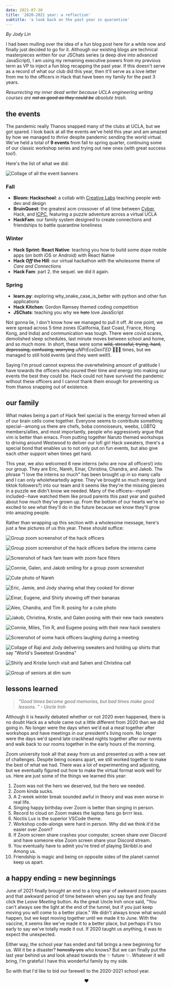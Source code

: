 ```yaml
---
date: 2021-07-30
title: '2020-2021 year: a reflection'
subtitle: 'a look back on the past year in quarantine'
---
```


_By Jody Lin_

I had been mulling over the idea of a fun blog post here for a while now and finally just decided to go for it. Although our existing blogs are technical masterpieces written for our JSChats series (a deep dive into advanced JavaScript), I am using my remaining executive powers from my previous term as VP to inject a fun blog recapping the past year. If this doesn't serve as a record of what our club did this year, then it'll serve as a love letter from me to the officers in Hack that have been my family for the past 3 years. 

_Resurrecting my inner dead writer because UCLA engineering writing courses are ~~not as good as they could be~~ absolute trash._


## the events
The pandemic really Thanos snapped many of the clubs at UCLA, but we got spared. I look back at all the events we've held this year and am amazed by how we managed to _thrive_ despite pandemic sending the world virtual. We've held a total of **9 events** from fall to spring quarter, continuing some of our classic workshop series and trying out new ones (with great success too!). 

Here's the list of what we did: 

![Collage of all the event banners](./images/banners.png)

### Fall
* **Bloom: Hackschool**: a collab with [Creative Labs](https://www.creativelabsucla.com/) teaching people web dev and design
* **BruinQuest**: the greatest acm crossover of all time between [Cyber](https://acmcyber.com/), Hack, and [ICPC](https://icpc.uclaacm.com/), featuring a puzzle adventure across a virtual UCLA
* **HackFam**: our family system designed to create connections and friendships to battle quarantine loneliness

### Winter
* **Hack Sprint: React Native**: teaching you how to build some dope mobile apps (on both iOS or Android) with React Native
* **Hack _Off_ the Hill**: our virtual hackathon with the wholesome theme of _Care and Connections_
* **Hack Fam**: part 2. the sequel. we did it again.

### Spring
* **learn.py**: exploring why\_snake\_case\_is\_better with python and other fun applications
* **Hack Kitchen**: Gordon Ramsey themed coding competition
* **JSChats**: teaching you why we ~~hate~~ love JavaScript

Not gonna lie, I don't know how we managed to pull it off. At one point, we were spread across 5 time zones (California, East Coast, France, Hong Kong, and India) and communication was tough. There were covid scares, demolished sleep schedules, last minute moves between school and home, and so much more. In short, these were some ~~wild, stressful, trying, hard, depressing, confusing, worrying~~ _uNPrEceDenTED_ 🤮🤮🤮 times, but we managed to still hold events (and they went well!). 

Saying I'm proud cannot express the overwhelming amount of gratitude I have towards the officers who poured their time and energy into making our events the best they could be. Hack could not have survived the pandemic without these officers and I cannot thank them enough for preventing us from thanos snapping out of existence. 

## our family
What makes being a part of Hack feel special is the energy formed when all of our brain cells come together. Everyone seems to contribute something special--among us there are chefs, boba connoisseurs, weebs, LGBTQ members/allies, and most importantly, people who aggressively argue that vim is better than emacs. From putting together Naruto themed workshops to driving around Westwood to deliver our lofi girl Hack sweaters, there's a special bond that enables us to not only put on fun events, but also give each other support when times get hard.

This year, we also welcomed 6 new interns (who are now all officers!) into our group. They are Eric, Nareh, Einar, Christina, Chandra, and Jakob. The phrase "I love the interns so much" has been brought up in so many calls and I can only wholeheartedly agree. They've brought so much energy (and tiktok followers?) into our team and it seems like they're the missing pieces in a puzzle we didn't know we needed. Many of the officers--myself included--have watched them like proud parents this past year and gushed about how much they've grown up. From the bottom of our hearts we're so excited to see what they'll do in the future because we know they'll grow into amazing people. 

Rather than wrapping up this section with a wholesome message, here's just a few pictures of us this year. These should suffice: 

![Group zoom screenshot of the hack officers](./images/zoom-screenshot.png)

![Group zoom screenshot of the hack officers before the interns came](./images/zoom-screenshot-2.png)

![Screenshot of hack fam team with zoom face filters](./images/zoom-screenshot-hackfam.png)

![Connie, Galen, and Jakob smiling for a group zoom screenshot](./images/hack-buddy-1.png)

![Cute photo of Nareh](./images/nareh.png)

![Eric, Jamie, and Jody sharing what they cooked for dinner](./images/hack-buddy-3.png)

![Einar, Eugene, and Shirly showing off their bananas](./images/hack-buddy-5.png)

![Alex, Chandra, and Tim R. posing for a cute photo](./images/hack-buddy-6.png)

![Jakob, Christina, Kristie, and Galen posing with their new hack sweaters](./images/sweater-collage-1.jpg)

![Connie, Miles, Tim R, and Eugene posing with their new hack sweaters](./images/sweater-collage-2.jpg)

![Screenshot of some hack officers laughing during a meeting](./images/zoom-screenshot-3.png)

![Collage of Raji and Jody delivering sweaters and holding up shirts that say "World's Sweetest Grandma"](./images/grandma-collage.jpg)

![Shirly and Kristie lunch visit and Sahen and Christina call](./images/buddy-collage.jpg)

![Group of seniors at dim sum](./images/senior-dim-sum.jpg)



## lessons learned

> _"Good times become good memories, but bad times make good lessons. " - Uncle Iroh_

Although it is heavily debated whether or not 2020 even happened, there is no doubt Hack as a whole came out a little different from 2020 than we did going in. No longer were the days when we'd eat a meal together after workshops and have meetings in our president's living room. No longer were the days we'd spend late crackhead nights together after our events and walk back to our rooms together in the early hours of the morning. 

Zoom university took all that away from us and presented us with a new set of challenges. Despite being oceans apart, we still worked together to make the best of what we had. There was a lot of experimenting and adjusting, but we eventually figured out how to make the virtual format work well for us. Here are just some of the things we learned this year:

1. Zoom was not the hero we deserved, but the hero we needed.
1. Zoom kinda sucks. 
1. A 2-week winter break sounded awful in theory and was even worse in real life. 
1. Singing happy birthday over Zoom is better than singing in person.
1. Record to cloud on Zoom makes the laptop fans go brrrr less.
1. Noctis Lux is the superior VSCode theme.
1. Workshop code-alongs were hard in person. Why did we think it'd be easier over Zoom?
1. If Zoom screen share crashes your computer, screen share over Discord and have someone else Zoom screen share your Discord stream.
1. You eventually have to admit you're tired of playing Skribbl.io and Among us. 
1. Friendship is magic and being on opposite sides of the planet cannot keep us apart.

## a happy ending = new beginnings
June of 2021 finally brought an end to a long year of awkward zoom pauses and that awkward period of time between when you say bye and finally click the _Leave Meeting_ button. As the great Uncle Iroh once said, "You can't always see the light at the end of the tunnel, but if you just keep moving you will come to a better place." We didn't always know what would happen, but we kept moving together until we made it to June. With the vaccine, it seems like we've made it to a better place, but perhaps it's too early to say we've totally made it out. If 2020 taught us anything, it was to expect the unexpected. 

Either way, the school year has ended and fall brings a new beginning for us. Will it be a disaster? ~~honestly yes~~ who knows? But we can finally put the last year behind us and look ahead towards the ✨ future ✨. Whatever it will bring, I'm grateful I have this wonderful family by my side. 

So with that I'd like to bid our farewell to the 2020-2021 school year. 

<div align=center>❤️</div>
